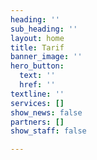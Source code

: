 ```yaml
---
heading: ''
sub_heading: ''
layout: home
title: Tarif
banner_image: ''
hero_button:
  text: ''
  href: ''
textline: ''
services: []
show_news: false
partners: []
show_staff: false

---
```


